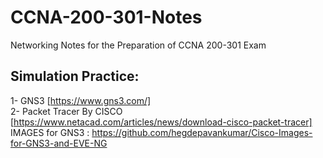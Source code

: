 # CCNA-200-301-Notes
Networking Notes for the Preparation of CCNA 200-301 Exam  
## Simulation Practice:  
1- GNS3  [https://www.gns3.com/]  
2- Packet Tracer By CISCO  [https://www.netacad.com/articles/news/download-cisco-packet-tracer]   
IMAGES for GNS3 : https://github.com/hegdepavankumar/Cisco-Images-for-GNS3-and-EVE-NG  



